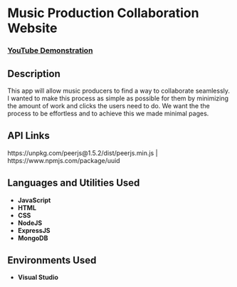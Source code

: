 <h1>Music Production Collaboration Website</h1>

 ### [YouTube Demonstration](https://youtu.be/1938Kskk66A?si=2rW5g0ZhTDEMAA7h)
 
<h2>Description</h2>
This app will allow music producers to find a way to collaborate seamlessly. I wanted to make this process as simple as possible for them by minimizing the amount of work and clicks the users need to do. We want the the process to be effortless and to achieve this we made minimal pages.

<h2>API Links</h2>
https://unpkg.com/peerjs@1.5.2/dist/peerjs.min.js |
https://www.npmjs.com/package/uuid

<h2>Languages and Utilities Used</h2>

- <b>JavaScript</b> 
- <b>HTML</b>
- <b>CSS</b>
- <b>NodeJS</b>
- <b>ExpressJS</b>
- <b>MongoDB</b>

<h2>Environments Used </h2>

- <b>Visual Studio</b>

<!--
 ```diff
- text in red
+ text in green
! text in orange
# text in gray
@@ text in purple (and bold)@@
```
--!>

